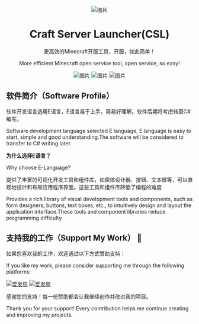 <p align="center">
   <img src="https://github.com/sirvffg/Craft-Server-Launcher/blob/main/logo/icon.png" alt="图片">
</p>

<h1 align="center">Craft Server Launcher(CSL)</h1>

<p align="center">
    更高效的Minecraft开服工具，开服，如此简单！
</p>
<p align="center">
    More efficient Minecraft open service tool, open service, so easy!
</p>
<p align="center">
    <img src="https://img.shields.io/badge/%E7%AE%80%E6%B4%81-%E9%AB%98%E6%95%88-blue" alt="图片">
    <img src="https://img.shields.io/badge/Minecraft-%E6%9C%8D%E5%8A%A1%E5%99%A8-orange" alt="图片">
    <img src="https://img.shields.io/badge/Quick-Fast-red" alt="图片">
</p>

## 软件简介（Software Profile）
软件开发语言选用E语言，E语言易于上手，简易好理解。软件后期将考虑转至C#编写。

Software development language selected E language, E language is easy to start, simple and good understanding.The software will be considered to transfer to C# writing later.

**为什么选择E语言？**

Why choose E-Language?

提供了丰富的可视化开发工具和组件库，如窗体设计器、按钮、文本框等，可以直观地设计和布局应用程序界面。这些工具和组件库降低了编程的难度

Provides a rich library of visual development tools and components, such as form designers, buttons, text boxes, etc., to intuitively design and layout the application interface.These tools and component libraries reduce programming difficulty

## 支持我的工作（Support My Work） 🎉

如果您喜欢我的工作，欢迎通过以下方式赞助支持：

If you like my work, please consider supporting me through the following platforms:

[![爱发电](https://img.shields.io/badge/爱发电-支持我-FF5E00?style=for-the-badge)](https://ifdian.net/a/baiyun_com)
[![爱发电](https://img.shields.io/badge/AifaDian-Support_me-FF5E00?style=for-the-badge)](https://ifdian.net/a/baiyun_com)

感谢您的支持！每一份赞助都会让我继续创作并改进我的项目。

Thank you for your support! Every contribution helps me continue creating and improving my projects.
